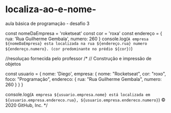 # localiza-ao-e-nome-
aula básica de programação - desafio 3

const nomeDaEmpresa = 'roketseat'
 const cor = 'roxa'
 const endereço = {
     rua: 'Rua Guilherme Gembala',
     numero: 260
 }
 console.log(`
 A empresa ${nomeDaEmpresa} esta localizada na rua ${endereço.rua} numero ${endereço.numero}. (cor predominante no prédio ${cor})
 `)
 
 //resoluçao fornecida pelo professor
/*
// Construção e impressão de objetos

const usuario = {
    nome: 'Diego',
    empresa: {
        nome: "Rocketseat",
        cor: "roxo",
        foco: "Programação",
        endereco: {
            rua: "Rua Guilherme Gembala",
            numero: 260
        }
    }
}

console.log(`A empresa ${usuario.empresa.nome} está localizada em ${usuario.empresa.endereco.rua}, ${usuario.empresa.endereco.numero}`)
© 2020 GitHub, Inc.
*/

